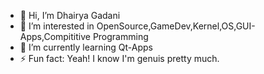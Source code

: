 - 👋 Hi, I’m Dhairya Gadani
- 👀 I’m interested in OpenSource,GameDev,Kernel,OS,GUI-Apps,Compititive Programming
- 🌱 I’m currently learning Qt-Apps
- ⚡ Fun fact: Yeah! I know I'm genuis pretty much.

<!---
Sigmoid1723/Sigmoid1723 is a ✨ special ✨ repository because its `README.md` (this file) appears on your GitHub profile.
You can click the Preview link to take a look at your changes.
--->
